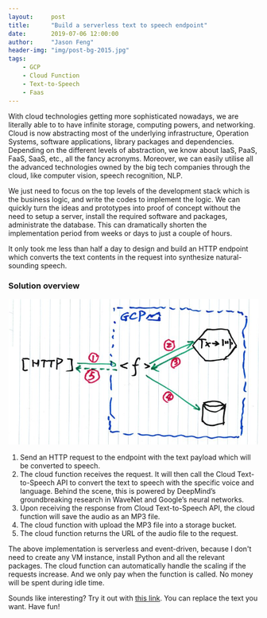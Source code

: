 ```yaml
---
layout:     post
title:      "Build a serverless text to speech endpoint"
date:       2019-07-06 12:00:00
author:     "Jason Feng"
header-img: "img/post-bg-2015.jpg"
tags:
    - GCP
    - Cloud Function
    - Text-to-Speech
    - Faas
---
```


With cloud technologies getting more sophisticated nowadays, we are literally able to to have infinite storage, computing powers, and networking. Cloud is now abstracting most of the underlying infrastructure, Operation Systems, software applications, library packages and dependencies. Depending on the different levels of abstraction, we know about IaaS, PaaS, FaaS, SaaS, etc., all the fancy acronyms. Moreover, we can easily utilise all the advanced technologies owned by the big tech companies through the cloud, like computer vision, speech recognition, NLP. 

We just need to focus on the top levels of the development stack which is the business logic, and write the codes to implement the logic. We can quickly turn the ideas and prototypes into proof of concept without the need to setup a server, install the required software and packages, administrate the database. This can dramatically shorten the implementation period from weeks or days to just a couple of hours.

It only took me less than half a day to design and build an HTTP endpoint which converts the text contents in the request into synthesize natural-sounding speech.

### Solution overview
<a name='cf-texttospeech'>![](/img/cf-texttospeech.JPG)</a>

1. Send an HTTP request to the endpoint with the text payload which will be converted to speech.
2. The cloud function receives the request. It will then call the Cloud Text-to-Speech API to convert the text to speech with the specific voice and language. Behind the scene, this is powered by DeepMind’s groundbreaking research in WaveNet and Google’s neural networks.
3. Upon receiving the response from Cloud Text-to-Speech API, the cloud function will save the audio as an MP3 file.
4. The cloud function with upload the MP3 file into a storage bucket.
5. The cloud function returns the URL of the audio file to the request.

The above implementation is serverless and event-driven, because I don't need to create any VM instance, install Python and all the relevant packages. The cloud function can automatically handle the scaling if the requests increase. And we only pay when the function is called. No money will be spent during idle time. 

Sounds like interesting? Try it out with [this link](https://asia-east2-gcp-dev-201907.cloudfunctions.net/cf-new-text-post?text=Hi%20there,%20how%20are%20you?). You can replace the text you want. Have fun!